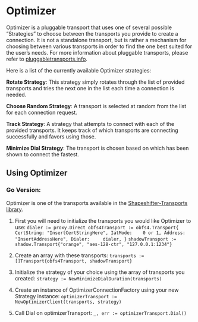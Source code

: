 # Optimizer


Optimizer is a pluggable transport that uses one of several possible “Strategies” to choose between the transports you provide to create a connection. It is not a standalone transport, but is rather a mechanism for choosing between various transports in order to find the one best suited for the user’s needs. For more information about pluggable transports, please refer to [pluggabletransports.info](https://www.pluggabletransports.info/).

Here is a list of the currently available Optimizer strategies:

**Rotate Strategy**: This strategy simply rotates through the list of provided transports and tries the next one in the list each time a connection is needed.

**Choose Random Strategy**: A transport is selected at random from the list for each connection request.

**Track Strategy**: A strategy that  attempts to connect with each of the provided transports. It keeps track of which transports are connecting successfully and favors using those.

**Minimize Dial Strategy**: The transport is chosen based on which has been shown to connect the fastest.

## Using Optimizer


### Go Version:

Optimizer is one of the transports available in the [Shapeshifter-Transports library](https://github.com/OperatorFoundation/Shapeshifter-Transports).

1. First you will need to initialize the transports you would like Optimizer to use:
    `dialer := proxy.Direct
	obfs4Transport := obfs4.Transport{
		CertString: "InsertCertStringHere",
		IatMode:    0 or 1,
		Address:    "InsertAddressHere",
		Dialer:     dialer,
	}`
	`shadowTransport := shadow.Transport{"orange", "aes-128-ctr", "127.0.0.1:1234"}`
	
2. Create an array with these transports:
    `transports := []Transport{obfs4Transport, shadowTransport}`
    
3. Initialize the strategy of your choice using the array of transports you created:
    `strategy := NewMinimizeDialDuration(transports)`
    
4. Create an instance of OptimizerConnectionFactory using your new Strategy instance:
    `optimizerTransport := NewOptimizerClient(transports, strategy)`
    
5. Call Dial on optimizerTransport:
    `_, err := optimizerTransport.Dial()`
